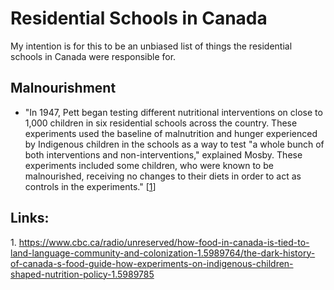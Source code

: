 # Residential Schools in Canada

My intention is for this to be an unbiased list of things the residential schools in Canada were responsible for.

## Malnourishment

* "In 1947, Pett began testing different nutritional interventions on close to 1,000 children in six residential schools across the country. These experiments used the baseline of malnutrition and hunger experienced by Indigenous children in the schools as a way to test "a whole bunch of both interventions and non-interventions," explained Mosby. These experiments included some children, who were known to be malnourished, receiving no changes to their diets in order to act as controls in the experiments." \[[1](#1)\]

## Links:

<a href="#" id="1"></a>1. https://www.cbc.ca/radio/unreserved/how-food-in-canada-is-tied-to-land-language-community-and-colonization-1.5989764/the-dark-history-of-canada-s-food-guide-how-experiments-on-indigenous-children-shaped-nutrition-policy-1.5989785
